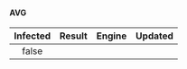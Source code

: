 #### AVG
| Infected      | Result      | Engine      | Updated      |
|:-------------:|:-----------:|:-----------:|:------------:|
| false |  |  |  |

